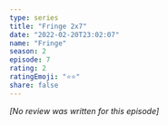 ```yaml
---
type: series
title: "Fringe 2x7"
date: "2022-02-20T23:02:07"
name: "Fringe"
season: 2
episode: 7
rating: 2
ratingEmoji: "⭐️⭐️"
share: false
---
```


*[No review was written for this episode]*
